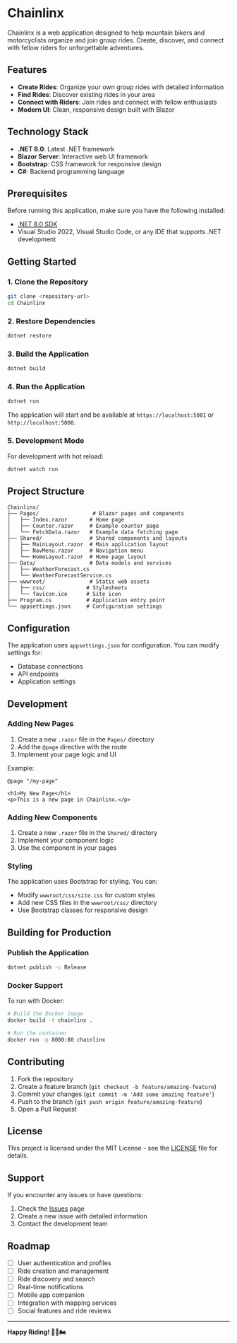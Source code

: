 # Chainlinx

Chainlinx is a web application designed to help mountain bikers and motorcyclists organize and join group rides. Create, discover, and connect with fellow riders for unforgettable adventures.

## Features

- **Create Rides**: Organize your own group rides with detailed information
- **Find Rides**: Discover existing rides in your area
- **Connect with Riders**: Join rides and connect with fellow enthusiasts
- **Modern UI**: Clean, responsive design built with Blazor

## Technology Stack

- **.NET 8.0**: Latest .NET framework
- **Blazor Server**: Interactive web UI framework
- **Bootstrap**: CSS framework for responsive design
- **C#**: Backend programming language

## Prerequisites

Before running this application, make sure you have the following installed:

- [.NET 8.0 SDK](https://dotnet.microsoft.com/download/dotnet/8.0)
- Visual Studio 2022, Visual Studio Code, or any IDE that supports .NET development

## Getting Started

### 1. Clone the Repository

```bash
git clone <repository-url>
cd Chainlinx
```

### 2. Restore Dependencies

```bash
dotnet restore
```

### 3. Build the Application

```bash
dotnet build
```

### 4. Run the Application

```bash
dotnet run
```

The application will start and be available at `https://localhost:5001` or `http://localhost:5000`.

### 5. Development Mode

For development with hot reload:

```bash
dotnet watch run
```

## Project Structure

```
Chainlinx/
├── Pages/                 # Blazor pages and components
│   ├── Index.razor       # Home page
│   ├── Counter.razor     # Example counter page
│   └── FetchData.razor   # Example data fetching page
├── Shared/               # Shared components and layouts
│   ├── MainLayout.razor  # Main application layout
│   ├── NavMenu.razor     # Navigation menu
│   └── HomeLayout.razor  # Home page layout
├── Data/                 # Data models and services
│   ├── WeatherForecast.cs
│   └── WeatherForecastService.cs
├── wwwroot/              # Static web assets
│   ├── css/             # Stylesheets
│   └── favicon.ico      # Site icon
├── Program.cs           # Application entry point
└── appsettings.json     # Configuration settings
```

## Configuration

The application uses `appsettings.json` for configuration. You can modify settings for:

- Database connections
- API endpoints
- Application settings

## Development

### Adding New Pages

1. Create a new `.razor` file in the `Pages/` directory
2. Add the `@page` directive with the route
3. Implement your page logic and UI

Example:
```razor
@page "/my-page"

<h1>My New Page</h1>
<p>This is a new page in Chainlinx.</p>
```

### Adding New Components

1. Create a new `.razor` file in the `Shared/` directory
2. Implement your component logic
3. Use the component in your pages

### Styling

The application uses Bootstrap for styling. You can:

- Modify `wwwroot/css/site.css` for custom styles
- Add new CSS files in the `wwwroot/css/` directory
- Use Bootstrap classes for responsive design

## Building for Production

### Publish the Application

```bash
dotnet publish -c Release
```

### Docker Support

To run with Docker:

```bash
# Build the Docker image
docker build -t chainlinx .

# Run the container
docker run -p 8080:80 chainlinx
```

## Contributing

1. Fork the repository
2. Create a feature branch (`git checkout -b feature/amazing-feature`)
3. Commit your changes (`git commit -m 'Add some amazing feature'`)
4. Push to the branch (`git push origin feature/amazing-feature`)
5. Open a Pull Request

## License

This project is licensed under the MIT License - see the [LICENSE](LICENSE) file for details.

## Support

If you encounter any issues or have questions:

1. Check the [Issues](https://github.com/your-repo/chainlinx/issues) page
2. Create a new issue with detailed information
3. Contact the development team

## Roadmap

- [ ] User authentication and profiles
- [ ] Ride creation and management
- [ ] Ride discovery and search
- [ ] Real-time notifications
- [ ] Mobile app companion
- [ ] Integration with mapping services
- [ ] Social features and ride reviews

---

**Happy Riding! 🚴‍♂️🏍️** 